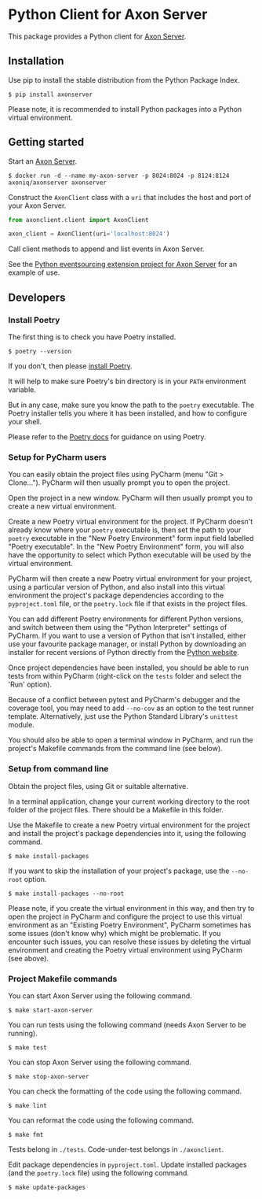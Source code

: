 # Python Client for Axon Server

This package provides a Python client for
[Axon Server](https://developer.axoniq.io/axon-server).

## Installation

Use pip to install the stable distribution from the Python Package Index.

    $ pip install axonserver

Please note, it is recommended to install Python packages into a Python virtual environment.

## Getting started

Start an [Axon Server](https://developer.axoniq.io/axon-server).

    $ docker run -d --name my-axon-server -p 8024:8024 -p 8124:8124 axoniq/axonserver axonserver

Construct the `AxonClient` class with a `uri` that includes the host and port of your Axon Server.

```python
from axonclient.client import AxonClient

axon_client = AxonClient(uri='localhost:8024')
```
Call client methods to append and list events in Axon Server.

See the [Python eventsourcing extension project for Axon Server](https://github.com/pyeventsourcing/eventsourcing-axonserver)
for an example of use.


## Developers

### Install Poetry

The first thing is to check you have Poetry installed.

    $ poetry --version

If you don't, then please [install Poetry](https://python-poetry.org/docs/#installing-with-the-official-installer).

It will help to make sure Poetry's bin directory is in your `PATH` environment variable.

But in any case, make sure you know the path to the `poetry` executable. The Poetry
installer tells you where it has been installed, and how to configure your shell.

Please refer to the [Poetry docs](https://python-poetry.org/docs/) for guidance on
using Poetry.

### Setup for PyCharm users

You can easily obtain the project files using PyCharm (menu "Git > Clone...").
PyCharm will then usually prompt you to open the project.

Open the project in a new window. PyCharm will then usually prompt you to create
a new virtual environment.

Create a new Poetry virtual environment for the project. If PyCharm doesn't already
know where your `poetry` executable is, then set the path to your `poetry` executable
in the "New Poetry Environment" form input field labelled "Poetry executable". In the
"New Poetry Environment" form, you will also have the opportunity to select which
Python executable will be used by the virtual environment.

PyCharm will then create a new Poetry virtual environment for your project, using
a particular version of Python, and also install into this virtual environment the
project's package dependencies according to the `pyproject.toml` file, or the
`poetry.lock` file if that exists in the project files.

You can add different Poetry environments for different Python versions, and switch
between them using the "Python Interpreter" settings of PyCharm. If you want to use
a version of Python that isn't installed, either use your favourite package manager,
or install Python by downloading an installer for recent versions of Python directly
from the [Python website](https://www.python.org/downloads/).

Once project dependencies have been installed, you should be able to run tests
from within PyCharm (right-click on the `tests` folder and select the 'Run' option).

Because of a conflict between pytest and PyCharm's debugger and the coverage tool,
you may need to add ``--no-cov`` as an option to the test runner template. Alternatively,
just use the Python Standard Library's ``unittest`` module.

You should also be able to open a terminal window in PyCharm, and run the project's
Makefile commands from the command line (see below).

### Setup from command line

Obtain the project files, using Git or suitable alternative.

In a terminal application, change your current working directory
to the root folder of the project files. There should be a Makefile
in this folder.

Use the Makefile to create a new Poetry virtual environment for the
project and install the project's package dependencies into it,
using the following command.

    $ make install-packages

If you want to skip the installation of your project's package, use the
`--no-root` option.

    $ make install-packages --no-root

Please note, if you create the virtual environment in this way, and then try to
open the project in PyCharm and configure the project to use this virtual
environment as an "Existing Poetry Environment", PyCharm sometimes has some
issues (don't know why) which might be problematic. If you encounter such
issues, you can resolve these issues by deleting the virtual environment
and creating the Poetry virtual environment using PyCharm (see above).

### Project Makefile commands

You can start Axon Server using the following command.

    $ make start-axon-server

You can run tests using the following command (needs Axon Server to be running).

    $ make test

You can stop Axon Server using the following command.

    $ make stop-axon-server

You can check the formatting of the code using the following command.

    $ make lint

You can reformat the code using the following command.

    $ make fmt

Tests belong in `./tests`. Code-under-test belongs in `./axonclient`.

Edit package dependencies in `pyproject.toml`. Update installed packages (and the
`poetry.lock` file) using the following command.

    $ make update-packages
